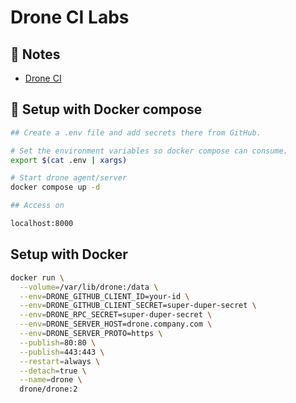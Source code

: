 # Drone CI Labs

## 📝 Notes

- [Drone CI](https://docs.drone.io/server/overview/)


## 🚀 Setup with Docker compose

```bash
## Create a .env file and add secrets there from GitHub.

# Set the environment variables so docker compose can consume.
export $(cat .env | xargs)

# Start drone agent/server
docker compose up -d

## Access on

localhost:8000
```


## Setup with Docker

```bash
docker run \
  --volume=/var/lib/drone:/data \
  --env=DRONE_GITHUB_CLIENT_ID=your-id \
  --env=DRONE_GITHUB_CLIENT_SECRET=super-duper-secret \
  --env=DRONE_RPC_SECRET=super-duper-secret \
  --env=DRONE_SERVER_HOST=drone.company.com \
  --env=DRONE_SERVER_PROTO=https \
  --publish=80:80 \
  --publish=443:443 \
  --restart=always \
  --detach=true \
  --name=drone \
  drone/drone:2
```